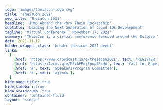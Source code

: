 ```yaml
---
logo: 'images/theiacon-logo.svg'
title: 'TheiaCon 2021'
seo_title: 'TheiaCon 2021'
headline: 'Jump Aboard the <br> Theia Rocketship'
subtitle: 'Leading the Next Generation of Cloud IDE Development'
tagline: 'Virtual Conference | November 17, 2021'
summary: 'TheiaCon is a virtual conference focused around the Eclipse Theia IDE ecosystem. It brings together a diverse group of Theia developers, adopters, and other contributors. The program will feature a mix of full-length talks, expert panel discussions and short ”lightning talks” focused on project insider, adopter, and broader ecosystem stories. This event is hosted by the Eclipse Foundation’s Cloud DevTools Working Group and is open to anyone interested in learning more about Cloud IDE development and the Theia project.'
date: 2021-11-17
header_wrapper_class: 'header-theiacon-2021-event'
links:
  [
    [href: 'https://www.crowdcast.io/e/theiacon2021', text: 'REGISTER'],
    [href: 'https://forms.gle/M3ckHPmjFpop6FzdA', text: 'Call for Papers'],
    [href: '#', text: 'Speakers/Program Committee'],
    [href: '#', text: 'Agenda'],
  ]
hide_page_title: true
hide_sidebar: true
hide_breadcrumb: true
container: 'container-fluid'
layout: 'single'
---
```

